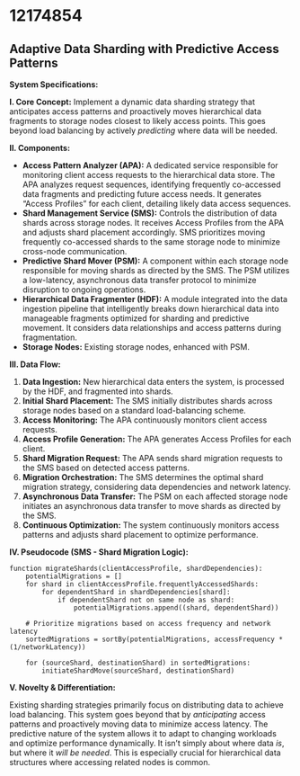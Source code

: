 # 12174854

## Adaptive Data Sharding with Predictive Access Patterns

**System Specifications:**

**I. Core Concept:** Implement a dynamic data sharding strategy that anticipates access patterns and proactively moves hierarchical data fragments to storage nodes closest to likely access points. This goes beyond load balancing by actively *predicting* where data will be needed.

**II. Components:**

*   **Access Pattern Analyzer (APA):** A dedicated service responsible for monitoring client access requests to the hierarchical data store. The APA analyzes request sequences, identifying frequently co-accessed data fragments and predicting future access needs. It generates “Access Profiles” for each client, detailing likely data access sequences.
*   **Shard Management Service (SMS):**  Controls the distribution of data shards across storage nodes. It receives Access Profiles from the APA and adjusts shard placement accordingly. SMS prioritizes moving frequently co-accessed shards to the same storage node to minimize cross-node communication.
*   **Predictive Shard Mover (PSM):** A component within each storage node responsible for moving shards as directed by the SMS. The PSM utilizes a low-latency, asynchronous data transfer protocol to minimize disruption to ongoing operations.
*   **Hierarchical Data Fragmenter (HDF):** A module integrated into the data ingestion pipeline that intelligently breaks down hierarchical data into manageable fragments optimized for sharding and predictive movement. It considers data relationships and access patterns during fragmentation.
*   **Storage Nodes:** Existing storage nodes, enhanced with PSM.

**III. Data Flow:**

1.  **Data Ingestion:** New hierarchical data enters the system, is processed by the HDF, and fragmented into shards.
2.  **Initial Shard Placement:** The SMS initially distributes shards across storage nodes based on a standard load-balancing scheme.
3.  **Access Monitoring:** The APA continuously monitors client access requests.
4.  **Access Profile Generation:**  The APA generates Access Profiles for each client.
5.  **Shard Migration Request:**  The APA sends shard migration requests to the SMS based on detected access patterns.
6.  **Migration Orchestration:** The SMS determines the optimal shard migration strategy, considering data dependencies and network latency.
7.  **Asynchronous Data Transfer:** The PSM on each affected storage node initiates an asynchronous data transfer to move shards as directed by the SMS.
8.  **Continuous Optimization:** The system continuously monitors access patterns and adjusts shard placement to optimize performance.

**IV. Pseudocode (SMS - Shard Migration Logic):**

```
function migrateShards(clientAccessProfile, shardDependencies):
    potentialMigrations = []
    for shard in clientAccessProfile.frequentlyAccessedShards:
        for dependentShard in shardDependencies[shard]:
            if dependentShard not on same node as shard:
                potentialMigrations.append((shard, dependentShard))

    # Prioritize migrations based on access frequency and network latency
    sortedMigrations = sortBy(potentialMigrations, accessFrequency * (1/networkLatency))

    for (sourceShard, destinationShard) in sortedMigrations:
        initiateShardMove(sourceShard, destinationShard)
```

**V. Novelty & Differentiation:**

Existing sharding strategies primarily focus on distributing data to achieve load balancing. This system goes beyond that by *anticipating* access patterns and proactively moving data to minimize access latency. The predictive nature of the system allows it to adapt to changing workloads and optimize performance dynamically.  It isn’t simply about where data *is*, but where it *will be needed*. This is especially crucial for hierarchical data structures where accessing related nodes is common.